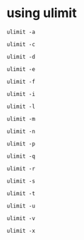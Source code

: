 # using ulimit

`ulimit -a`

`ulimit -c`

`ulimit -d`

`ulimit -e`

`ulimit -f`

`ulimit -i`

`ulimit -l`

`ulimit -m`

`ulimit -n`

`ulimit -p`

`ulimit -q`

`ulimit -r`

`ulimit -s`

`ulimit -t`

`ulimit -u`

`ulimit -v`

`ulimit -x`
